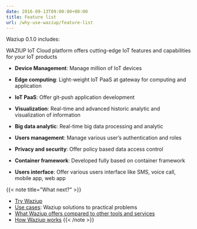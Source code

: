 ```yaml
---
date: 2016-09-13T09:00:00+00:00
title: Feature list
url: /why-use-waziup/feature-list
---
```


Waziup 0.1.0 includes:

WAZIUP IoT Cloud platform offers cutting-edge IoT features and capabilities for your IoT products

- **Device Management**: Manage million of IoT devices

- **Edge computing**: Light-weight IoT PaaS at gateway for computing and application

- **IoT PaaS**: Offer git-push application development 

- **Visualization**: Real-time and advanced historic analytic and visualization of information

- **Big data analytic**: Real-time big data processing and analytic 

- **Users management**: Manage various user’s authentication and roles 

- **Privacy and security**: Offer policy based data access control 

- **Container framework**: Developed fully based on container framework 

- **Users interface**:  Offer various users interface like SMS, voice call, mobile app, web app


{{< note title="What next?" >}}
* [Try Waziup](/documentation/installation/hello-world/)
* [Use cases](/why-use-waziup/use-cases/): Waziup solutions to practical problems
* [What Waziup offers compared to other tools and services](/why-use-waziup/waziup-compared-to/)
* [How Waziup works](/documentation/how-waziup-works/architecture-and-components/)
{{< /note >}}

